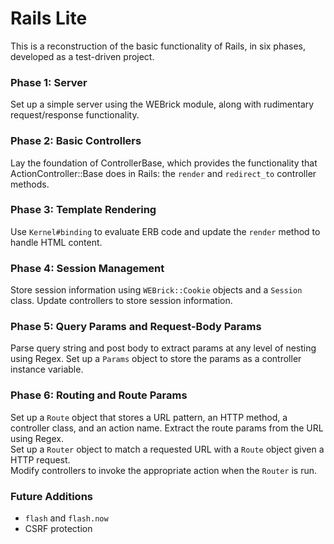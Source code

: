 # Rails Lite

This is a reconstruction of the basic functionality of Rails, in six phases, developed as a test-driven project.

### Phase 1: Server

Set up a simple server using the WEBrick module, along with rudimentary request/response functionality.

### Phase 2: Basic Controllers

Lay the foundation of ControllerBase, which provides the functionality that ActionController::Base does in Rails: 
the `render` and `redirect_to` controller methods.

### Phase 3: Template Rendering

Use `Kernel#binding` to evaluate ERB code and update the `render` method to handle HTML content.

### Phase 4: Session Management

Store session information using `WEBrick::Cookie` objects and a `Session` class. 
Update controllers to store session information.

### Phase 5: Query Params and Request-Body Params

Parse query string and post body to extract params at any level of nesting using Regex. 
Set up a `Params` object to store the params as a controller instance variable.

### Phase 6: Routing and Route Params

Set up a `Route` object that stores a URL pattern, an HTTP method, a controller class, and an action name.
Extract the route params from the URL using Regex.  
Set up a `Router` object to match a requested URL with a `Route` object given a HTTP request.  
Modify controllers to invoke the appropriate action when the `Router` is run.

### Future Additions
* `flash` and `flash.now`
* CSRF protection
